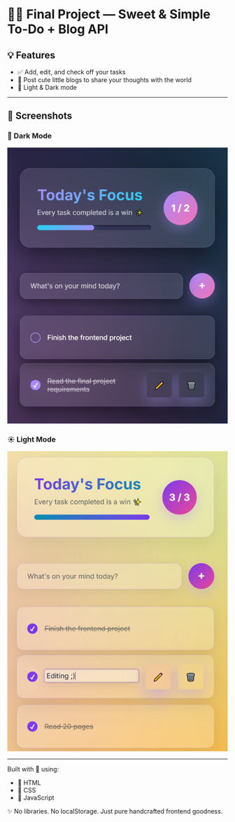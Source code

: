 # 🧁✨ Final Project — Sweet & Simple To-Do + Blog API 


## 💡 Features
- ✅ Add, edit, and check off your tasks 
- 📝 Post cute little blogs to share your thoughts with the world
- 🌙 Light & Dark mode 

---

## 🌈 Screenshots

### 🌙 Dark Mode 
![Dark](frontend.png)

### ☀️ Light Mode 
![Light](light.png)

---

Built with 💖 using:
- 🧱 HTML
- 🎨 CSS 
- 🧠 JavaScript

✨ No libraries. No localStorage. Just pure handcrafted frontend goodness.

